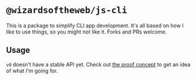 # `@wizardsoftheweb/js-cli`

This is a package to simplify CLI app development. It's all based on how I like to use things, so you might not like it. Forks and PRs welcome.

## Usage

`v0` doesn't have a stable API yet. Check out [the proof concept](proof-of-concept) to get an idea of what I'm going for.
